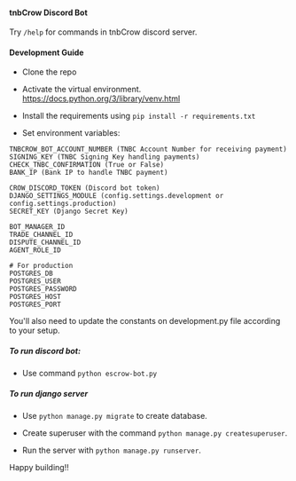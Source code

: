 #### tnbCrow Discord Bot

Try `/help` for commands in tnbCrow discord server.

#### Development Guide

- Clone the repo

- Activate the virtual environment. https://docs.python.org/3/library/venv.html

- Install the requirements using `pip install -r requirements.txt`

- Set environment variables:
```shell
TNBCROW_BOT_ACCOUNT_NUMBER (TNBC Account Number for receiving payment)
SIGNING_KEY (TNBC Signing Key handling payments)
CHECK_TNBC_CONFIRMATION (True or False)
BANK_IP (Bank IP to handle TNBC payment)

CROW_DISCORD_TOKEN (Discord bot token)
DJANGO_SETTINGS_MODULE (config.settings.development or config.settings.production)
SECRET_KEY (Django Secret Key)

BOT_MANAGER_ID
TRADE_CHANNEL_ID
DISPUTE_CHANNEL_ID
AGENT_ROLE_ID

# For production
POSTGRES_DB
POSTGRES_USER
POSTGRES_PASSWORD
POSTGRES_HOST
POSTGRES_PORT
```

You'll also need to update the constants on development.py file according to your setup.

##### To run discord bot:

- Use command `python escrow-bot.py`

##### To run django server

- Use `python manage.py migrate` to create database.

- Create superuser with the command `python manage.py createsuperuser`.

- Run the server with `python manage.py runserver`.

Happy building!!

